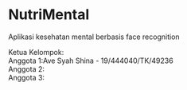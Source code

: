 # NutriMental

Aplikasi kesehatan mental berbasis face recognition

Ketua Kelompok:
<br>
Anggota 1:Ave Syah Shina - 19/444040/TK/49236
<br>
Anggota 2:
<br>
Anggota 3:
